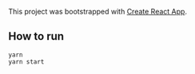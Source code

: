 This project was bootstrapped with [Create React App](https://github.com/facebookincubator/create-react-app).

## How to run

```
yarn
yarn start
```

